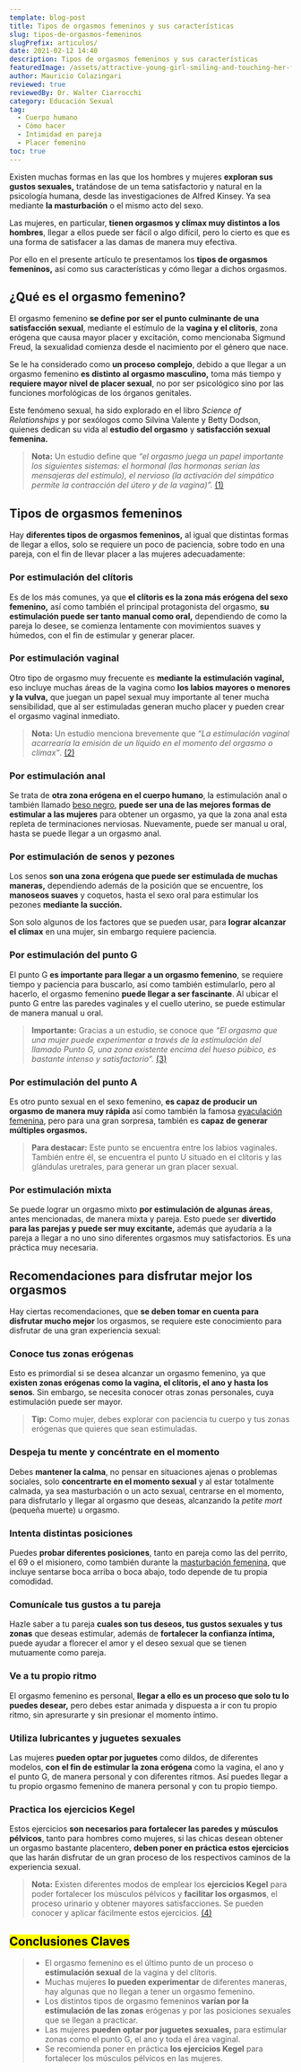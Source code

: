 ```yaml
---
template: blog-post
title: Tipos de orgasmos femeninos y sus características
slug: tipos-de-orgasmos-femeninos
slugPrefix: articulos/
date: 2021-02-12 14:40
description: Tipos de orgasmos femeninos y sus características
featuredImage: /assets/attractive-young-girl-smiling-and-touching-her-face-with-both-hands.jpg
author: Mauricio Colazingari
reviewed: true
reviewedBy: Dr. Walter Ciarrocchi
category: Educación Sexual
tag:
  - Cuerpo humano
  - Cómo hacer
  - Intimidad en pareja
  - Placer femenino
toc: true
---
```

<!--StartFragment-->

Existen muchas formas en las que los hombres y mujeres **exploran sus gustos sexuales,** tratándose de un tema satisfactorio y natural en la psicología humana, desde las investigaciones de Alfred Kinsey. Ya sea mediante **la masturbación** o el mismo acto del sexo.

Las mujeres, en particular, **tienen orgasmos y clímax muy distintos a los hombres**, llegar a ellos puede ser fácil o algo difícil, pero lo cierto es que es una forma de satisfacer a las damas de manera muy efectiva.

Por ello en el presente artículo te presentamos los **tipos de orgasmos femeninos,** así como sus características y cómo llegar a dichos orgasmos.

## ¿Qué es el orgasmo femenino?

El orgasmo femenino **se define por ser el punto culminante de una satisfacción sexual**, mediante el estímulo de la **vagina y el clítoris**, zona erógena que causa mayor placer y excitación, como mencionaba Sigmund Freud, la sexualidad comienza desde el nacimiento por el género que nace.

Se le ha considerado como **un proceso complejo**, debido a que llegar a un orgasmo femenino **es distinto al orgasmo masculino,** toma más tiempo y **requiere mayor nivel de placer sexual**, no por ser psicológico sino por las funciones morfológicas de los órganos genitales.

Este fenómeno sexual, ha sido explorado en el libro *Science of Relationships* y por sexólogos como Silvina Valente y Betty Dodson, quienes dedican su vida al **estudio del orgasmo** y **satisfacción sexual femenina.**

> **Nota:** Un estudio define que *“el orgasmo juega un papel importante los siguientes sistemas: el hormonal (las hormonas serían las mensajeras del estímulo), el nervioso (la activación del simpático permite la contracción del útero y de la vagina)”.* [(1)](https://www.medigraphic.com/pdfs/revsexsoc/rss-2016/rss162g.pdf)

## Tipos de orgasmos femeninos

Hay **diferentes tipos de orgasmos femeninos,** al igual que distintas formas de llegar a ellos, solo se requiere un poco de paciencia, sobre todo en una pareja, con el fin de llevar placer a las mujeres adecuadamente:

### Por estimulación del clítoris

Es de los más comunes, ya que **el clítoris es la zona más erógena del sexo femenino,** así como también el principal protagonista del orgasmo, **su estimulación puede ser tanto manual como oral,** dependiendo de como la pareja lo desee, se comienza lentamente con movimientos suaves y húmedos, con el fin de estimular y generar placer.

### Por estimulación vaginal

Otro tipo de orgasmo muy frecuente es **mediante la estimulación vaginal,** eso incluye muchas áreas de la vagina como **los labios mayores o menores y la vulva,** que juegan un papel sexual muy importante al tener mucha sensibilidad, que al ser estimuladas generan mucho placer y pueden crear el orgasmo vaginal inmediato.

> **Nota:** Un estudio menciona brevemente que *“La estimulación vaginal acarrearía la emisión de un líquido en el momento del orgasmo o clímax”*. [(2)](http://campus.usal.es/~sexologia/attachments/077_Orgasmo%20y%20Eyaculaci%C3%B3n%20Femenina.pdf)

### Por estimulación anal

Se trata de **otra zona erógena en el cuerpo humano**, la estimulación anal o también llamado [beso negro](https://tuinfosalud.com/articulos/beso-negro), **puede ser una de las mejores formas de estimular a las mujeres** para obtener un orgasmo, ya que la zona anal esta repleta de terminaciones nerviosas. Nuevamente, puede ser manual u oral, hasta se puede llegar a un orgasmo anal.

### Por estimulación de senos y pezones

Los senos **son una zona erógena que puede ser estimulada de muchas maneras,** dependiendo además de la posición que se encuentre, los **manoseos suaves** y coquetos, hasta el sexo oral para estimular los pezones **mediante la succión.**

Son solo algunos de los factores que se pueden usar, para **lograr alcanzar el clímax** en una mujer, sin embargo requiere paciencia.

### Por estimulación del punto G

El punto G **es importante para llegar a un orgasmo femenino**, se requiere tiempo y paciencia para buscarlo, así como también estimularlo, pero al hacerlo, el orgasmo femenino **puede llegar a ser fascinante**. Al ubicar el punto G entre las paredes vaginales y el cuello uterino, se puede estimular de manera manual u oral.

> **Importante:** Gracias a un estudio, se conoce que *“El orgasmo que una mujer puede experimentar a través de la estimulación del llamado Punto G, una zona existente encima del hueso púbico, es bastante intenso y satisfactorio”.* [(3)](http://campus.usal.es/~sexologia/attachments/077_Orgasmo%20y%20Eyaculaci%C3%B3n%20Femenina.pdf)

### Por estimulación del punto A

Es otro punto sexual en el sexo femenino, **es capaz de producir un orgasmo de manera muy rápida** así como también la famosa [eyaculación femenina](https://tuinfosalud.com/articulos/eyaculacion-femenina), pero para una gran sorpresa, también es **capaz de generar múltiples orgasmos.**

> **Para destacar:** Este punto se encuentra entre los labios vaginales. También entre él, se encuentra el punto U situado en el clítoris y las glándulas uretrales, para generar un gran placer sexual.

### Por estimulación mixta

Se puede lograr un orgasmo mixto **por estimulación de algunas áreas**, antes mencionadas, de manera mixta y pareja. Esto puede ser **divertido para las parejas y puede ser muy excitante,** además que ayudaría a la pareja a llegar a no uno sino diferentes orgasmos muy satisfactorios. Es una práctica muy necesaria.

## Recomendaciones para disfrutar mejor los orgasmos

Hay ciertas recomendaciones, que **se deben tomar en cuenta para disfrutar mucho mejor** los orgasmos, se requiere este conocimiento para disfrutar de una gran experiencia sexual:

### Conoce tus zonas erógenas

Esto es primordial si se desea alcanzar un orgasmo femenino, ya que **existen zonas erógenas como la vagina, el clítoris, el ano y hasta los senos**. Sin embargo, se necesita conocer otras zonas personales, cuya estimulación puede ser mayor.

> **Tip:** Como mujer, debes explorar con paciencia tu cuerpo y tus zonas erógenas que quieres que sean estimuladas.

### Despeja tu mente y concéntrate en el momento

Debes **mantener la calma**, no pensar en situaciones ajenas o problemas sociales, solo **concentrarte en el momento sexual** y al estar totalmente calmada, ya sea masturbación o un acto sexual, centrarse en el momento, para disfrutarlo y llegar al orgasmo que deseas, alcanzando la *petite mort* (pequeña muerte) u orgasmo.

### Intenta distintas posiciones

Puedes **probar diferentes posiciones**, tanto en pareja como las del perrito, el 69 o el misionero, como también durante la [masturbación femenina](https://tuinfosalud.com/articulos/masturbacion-femenina), que incluye sentarse boca arriba o boca abajo, todo depende de tu propia comodidad.

### Comunícale tus gustos a tu pareja

Hazle saber a tu pareja **cuales son tus deseos, tus gustos sexuales y tus zonas** que deseas estimular, además de **fortalecer la confianza íntima,** puede ayudar a florecer el amor y el deseo sexual que se tienen mutuamente como pareja.

### Ve a tu propio ritmo

El orgasmo femenino es personal, **llegar a ello es un proceso que solo tu lo puedes desear,** pero debes estar animada y dispuesta a ir con tu propio ritmo, sin apresurarte y sin presionar el momento íntimo.

### Utiliza lubricantes y juguetes sexuales

Las mujeres **pueden optar por juguetes** como dildos, de diferentes modelos, **con el fin de estimular la zona erógena** como la vagina, el ano y el punto G, de manera personal y con diferentes ritmos. Así puedes llegar a tu propio orgasmo femenino de manera personal y con tu propio tiempo.

### Practica los ejercicios Kegel

Estos ejercicios **son necesarios para fortalecer las paredes y músculos pélvicos**, tanto para hombres como mujeres, si las chicas desean obtener un orgasmo bastante placentero, **deben poner en práctica estos ejercicios** que las harán disfrutar de un gran proceso de los respectivos caminos de la experiencia sexual.

> **Nota:** Existen diferentes modos de emplear los **ejercicios Kegel** para poder fortalecer los músculos pélvicos y **facilitar los orgasmos**, el proceso urinario y obtener mayores satisfacciones. Se pueden conocer y aplicar fácilmente estos ejercicios. [(4)](https://www.cogentixmedical.com/hubfs/docs/Resource_Center/Urgent_PC/Kegel_Exercises_Spanish.pdf)

## <mark>Conclusiones Claves</mark>

> * El orgasmo femenino es el último punto de un proceso o **estimulación sexual** de la vagina y del clítoris.
> * Muchas mujeres **lo pueden experimentar** de diferentes maneras, hay algunas que no llegan a tener un orgasmo femenino.
> * Los distintos tipos de orgasmo femeninos **varían por la estimulación de las zonas** erógenas y por las posiciones sexuales que se llegan a practicar.
> * Las mujeres **pueden optar por juguetes sexuales,** para estimular zonas como el punto G, el ano y toda el área vaginal.
> * Se recomienda poner en práctica **los ejercicios Kegel** para fortalecer los músculos pélvicos en las mujeres.

<!--EndFragment-->